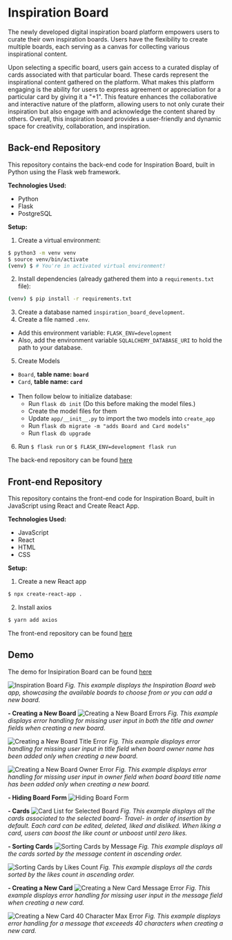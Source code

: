 <h1>Inspiration Board</h1>

The newly developed digital inspiration board platform empowers users to curate their own inspiration boards. Users have the flexibility to create multiple boards, each serving as a canvas for collecting various inspirational content.

Upon selecting a specific board, users gain access to a curated display of cards associated with that particular board. These cards represent the inspirational content gathered on the platform. What makes this platform engaging is the ability for users to express agreement or appreciation for a particular card by giving it a "+1". This feature enhances the collaborative and interactive nature of the platform, allowing users to not only curate their inspiration but also engage with and acknowledge the content shared by others. Overall, this inspiration board provides a user-friendly and dynamic space for creativity, collaboration, and inspiration.

## Back-end Repository
This repository contains the back-end code for Inspiration Board, built in Python using the Flask web framework.

<b>Technologies Used:</b>
* Python
* Flask
* PostgreSQL

<b>Setup:</b>
1. Create a virtual environment:

```bash
$ python3 -m venv venv
$ source venv/bin/activate
(venv) $ # You're in activated virtual environment!
```
2. Install dependencies (already gathered them into a `requirements.txt` file):

```bash
(venv) $ pip install -r requirements.txt
```
3. Create a database named `inspiration_board_development`.
4. Create a file named `.env`.
  - Add this environment variable: `FLASK_ENV=development`
  - Also, add the environment variable `SQLALCHEMY_DATABASE_URI` to hold the path to your database.
5. Create Models
  - `Board`, **table name: `board`**
  - `Card`, **table name: `card`**
    <br>
    <br>
  - Then follow below to initialize database:
    - Run `flask db init` (Do this before making the model files.)
    - Create the model files for them
    - Update `app/__init__.py` to import the two models into `create_app`
    - Run `flask db migrate -m "adds Board and Card models"`
    - Run `flask db upgrade`
6. Run `$ flask run` or `$ FLASK_ENV=development flask run`

The back-end repository can be found [here](https://github.com/Kguarnizo/back-end-inspiration-board)

## Front-end Repository
This repository contains the front-end code for Inspiration Board, built in JavaScript using React and Create React App.

<b>Technologies Used:</b>
* JavaScript
* React
* HTML
* CSS

<b>Setup:</b>
1. Create a new React app
   
```bash
$ npx create-react-app .
```
2. Install axios

```bash
$ yarn add axios
```

The front-end repository can be found [here](https://github.com/Kguarnizo/front-end-inspiration-board)

## Demo
The demo for Insipiration Board can be found [here](https://www.youtube.com/watch?v=szsf7IeX-F0)

![Inspiration Board](https://github.com/Kguarnizo/Inspiration-Board/blob/main/images/inspo-board-home.png)
_Fig. This example displays the Inspiration Board web app, showcasing the available boards to choose from or you can add a new board._



**- Creating a New Board**
![Creating a New Board Errors](https://github.com/Kguarnizo/Inspiration-Board/blob/main/images/inspo-board-title-owner-required.png)
_Fig. This example displays error handling for missing user input in both the title and owner fields when creating a new board._

![Creating a New Board Title Error](https://github.com/Kguarnizo/Inspiration-Board/blob/main/images/inspo-board-title%20required.png)
_Fig. This example displays error handling for missing user input in title field when board owner name has been added only when creating a new board._

![Creating a New Board Owner Error](https://github.com/Kguarnizo/Inspiration-Board/blob/main/images/inspo-board-owner-required.png)
_Fig. This example displays error handling for missing user input in owner field when board board title name has been added only when creating a new board._



**- Hiding Board Form**
![Hiding Board Form](https://github.com/Kguarnizo/Inspiration-Board/blob/main/images/inspo-board-hide-board.png)


**- Cards**
![Card List for Selected Board](https://github.com/Kguarnizo/Inspiration-Board/blob/main/images/inspo-board-card-list.png)
_Fig. This example displays all the cards associated to the selected board- Travel- in order of insertion by default. Each card can be edited, deleted, liked and disliked. When liking a card, users can boost the like count or unboost until zero likes._

**- Sorting Cards**
![Sorting Cards by Message](https://github.com/Kguarnizo/Inspiration-Board/blob/main/images/inpso-board-sort-by-message.png)
_Fig. This example displays all the cards sorted by the message content in ascending order._

![Sorting Cards by Likes Count](https://github.com/Kguarnizo/Inspiration-Board/blob/main/images/inspo-board-sort-by-likes.png)
_Fig. This example displays all the cards sorted by the likes count in ascending order._


**- Creating a New Card**
![Creating a New Card Message Error](https://github.com/Kguarnizo/Inspiration-Board/blob/main/images/inspo-board-message-required.png)
_Fig. This example displays error handling for missing user input in the message field when creating a new card._

![Creating a New Card 40 Character Max Error](https://github.com/Kguarnizo/Inspiration-Board/blob/main/images/inspo-board-40-char-message.png)
_Fig. This example displays error handling for a message that exceeeds 40 characters when creating a new card._

